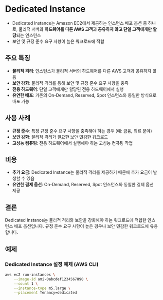 # Dedicated Instance

- Dedicated Instance는 Amazon EC2에서 제공하는 인스턴스 배포 옵션 중 하나로, 물리적 서버의 **하드웨어를 다른 AWS 고객과 공유하지 않고 단일 고객에게만 할당**되는 인스턴스
- 보안 및 규정 준수 요구 사항이 높은 워크로드에 적합

## 주요 특징
- **물리적 격리**: 인스턴스가 물리적 서버의 하드웨어를 다른 AWS 고객과 공유하지 않음
- **보안 강화**: 물리적 격리를 통해 보안 및 규정 준수 요구 사항을 충족
- **전용 하드웨어**: 단일 고객에게만 할당된 전용 하드웨어에서 실행
- **유연한 배포**: 기존의 On-Demand, Reserved, Spot 인스턴스와 동일한 방식으로 배포 가능

## 사용 사례
- **규정 준수**: 특정 규정 준수 요구 사항을 충족해야 하는 경우 (예: 금융, 의료 분야)
- **보안 강화**: 물리적 격리가 필요한 보안 민감한 워크로드
- **고성능 컴퓨팅**: 전용 하드웨어에서 실행해야 하는 고성능 컴퓨팅 작업

## 비용
- **추가 요금**: Dedicated Instance는 물리적 격리를 제공하기 때문에 추가 요금이 발생할 수 있음
- **유연한 결제 옵션**: On-Demand, Reserved, Spot 인스턴스와 동일한 결제 옵션 제공

## 결론
Dedicated Instance는 물리적 격리와 보안을 강화해야 하는 워크로드에 적합한 인스턴스 배포 옵션입니다. 규정 준수 요구 사항이 높은 경우나 보안 민감한 워크로드에 유용합니다.

## 예제
### Dedicated Instance 설정 예제 (AWS CLI)
```bash
aws ec2 run-instances \
    --image-id ami-0abcdef1234567890 \
    --count 1 \
    --instance-type m5.large \
    --placement Tenancy=dedicated
```